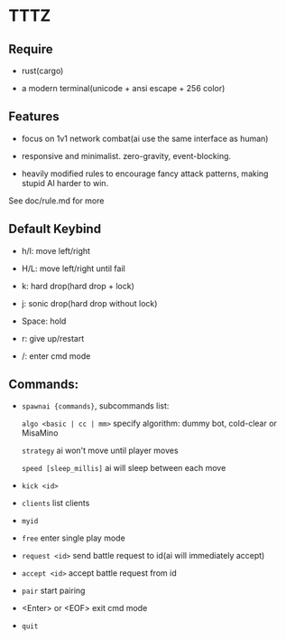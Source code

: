 # TTTZ

## Require

* rust(cargo)

* a modern terminal(unicode + ansi escape + 256 color)

## Features

* focus on 1v1 network combat(ai use the same interface as human)

* responsive and minimalist. zero-gravity, event-blocking.

* heavily modified rules to encourage fancy attack patterns,
making stupid AI harder to win.

See doc/rule.md for more

## Default Keybind

* h/l: move left/right

* H/L: move left/right until fail

* k: hard drop(hard drop + lock)

* j: sonic drop(hard drop without lock)

* Space: hold

* r: give up/restart

* /: enter cmd mode

## Commands:

* `spawnai {commands}`, subcommands list:

	`algo <basic | cc | mm>` specify algorithm: dummy bot, cold-clear or MisaMino

	`strategy` ai won't move until player moves

	`speed [sleep_millis]` ai will sleep between each move

* `kick <id>`

* `clients` list clients

* `myid`

* `free` enter single play mode

* `request <id>` send battle request to id(ai will immediately accept)

* `accept <id>` accept battle request from id

* `pair` start pairing

* \<Enter\> or \<EOF\> exit cmd mode

* `quit`
